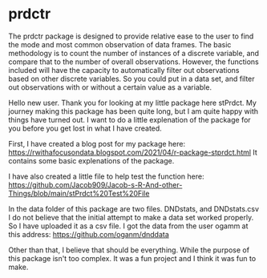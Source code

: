 # prdctr
The prdctr package is designed to provide relative ease to the user to find the mode and most common observation of data frames. The basic methodology is to count the number of instances of a  discrete variable, and compare that to the number of overall observations. However, the functions included will have the capacity to automatically filter out observations based on other discrete variables. So you could put in a data set, and filter out observations with or without a certain value as a variable. 

Hello new user. Thank you for looking at my little package here stPrdct. 
My journey making this package has been quite long, but I am quite happy with things have turned out.
I want to do a little explenation of the package for you before you get lost in what I have created. 

First, I have created a blog post for my package here: https://rwithafocusondata.blogspot.com/2021/04/r-package-stprdct.html
It contains some basic explenations of the package. 

I have also created a little file to help test the function here: https://github.com/Jacob909/Jacob-s-R-And-other-Things/blob/main/stPrdct%20Test%20File

In the data folder of this package are two files. DNDstats, and DNDstats.csv I do not believe that the initial attempt to make a data set worked properly. 
So I have uploaded it as a csv file. I got the data from the user ogamm at this address: https://github.com/oganm/dnddata

Other than that, I believe that should be everything. While the purpose of this package isn't too complex. It was a fun project and I think it was fun to make. 
